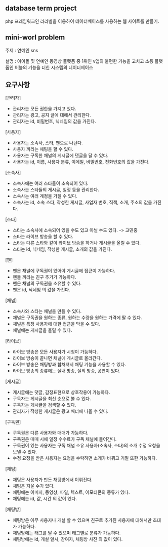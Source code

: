 ## database term project
php 프레임워크인 라라벨을 이용하여 데이터베이스를 사용하는 웹 사이트를 만들기.

## mini-worl problem
주제 : 연예인 sns

설명 : 아이돌 및 연예인 동영상 플랫폼 중 1위인 v앱의 불편한 기능을 고치고 소통 플랫폼인 버블의 기능을 더한 시스템의 데이터베이스

## 요구사항

[관리자]
- 관리자는 모든 권한을 가지고 있다.
- 관리자는 광고, 공지 글에 대해서 관리한다.
- 관리자는 id, 비밀번호, 닉네임의 값을 가진다.

[사용자]
- 사용자는 소속사, 스타, 팬으로 나뉜다.
- 사용자 끼리는 채팅을 할 수 있다.
- 사용자는 구독한 채널의 게시글에 댓글을 달 수 있다.
- 사용자는 id, 이름, 사용자 분류, 이메일, 비밀번호, 전화번호의 값을 가진다.

[소속사]
- 소속사에는 여러 스타들이 소속되어 있다.
- 소속사는 스타들의 게시글, 일정 등을 관리한다.
- 소속사는 여러 계정을 가질 수 있다.
- 소속사는 id, 소속 스타, 작성한 게시글, 사업자 번호, 직책, 소개, 주소의 값을 가진다.

[스타]
- 스타는 소속사에 소속되어 있을 수도 있고 아닐 수도 있다. -> 고민중
- 스타는 라이브 방송을 할 수 있다.
- 스타는 다른 스타와 같이 라이브 방송을 하거나 게시글을 올릴 수 있다.
- 스타는 id, 닉네임, 작성한 게시글, 소개의 값을 가진다.

[팬]
- 팬은 채널에 구독권이 있어야 게시글에 접근이 가능하다.
- 팬들 끼리는 친구 추가가 가능하다.
- 팬은 채널의 구독권을 소유할 수 있다.
- 팬은 id, 닉네임 의 값을 가진다.

[채널]
- 소속사와 스타는 채널을 만들 수 있다.
- 채널은 구독권을 원하는 종류, 원하는 수량을 원하는 가격에 팔 수 있다.
- 채널은 특정 사용자에 대한 접근을 막을 수 있다.
- 채널에는 게시글을 올릴 수 있다.

[라이브]
- 라이브 방송은 모든 사용자가 시청이 가능하다.
- 라이브 방송이 끝나면 채널에 게시글로 올라간다.
- 라이브 방송은 채팅방과 합쳐져서 채팅 기능을 사용할 수 있다.
- 라이브 방송의 종류에는 실내 방송, 실외 방송, 공연이 있다.

[게시글]
- 게시글에는 댓글, 감정표현으로 상호작용이 가능하다.
- 구독자는 게시글을 최신 순으로 볼 수 있다.
- 구독자는 게시글을 검색할 수 있다.
- 관리자가 작성한 게시글은 광고 배너에 나올 수 있다.

[구독권]
- 구독권은 다른 사용자와 매매가 가능하다.
- 구독권은 매매 시에 일정 수수료가 구독 채널에 들어간다.
- 구독권이 있는 사용자는 구독 채널 소유 사용자(소속사, 스타)의 소개 수정 요청을 보낼 수 있다.
- 수정 요청을 받은 사용자는 요청을 수락하면 소개가 바뀌고 거절 또한 가능하다.

[채팅]
- 채팅은 사용자가 만든 채팅방에서 이뤄진다.
- 채팅은 지울 수가 있다.
- 채팅에는 이미지, 동영상, 파일, 텍스트, 이모티콘의 종류가 있다.
- 채팅에는 id, 값, 시간 의 값이 있다.

[채팅방]
- 채팅방은 아무 사용자나 개설 할 수 있으며 친구로 추가된 사용자에 대해서만 초대가 가능하다.
- 채팅방에는 태그를 달 수 있으며 태그별로 분류가 가능하다.
- 채팅방에는 id, 개설 일시, 참여자, 채팅방 사진 의 값이 있다.
